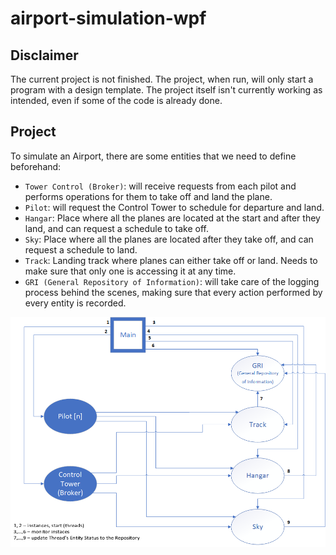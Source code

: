 # airport-simulation-wpf

## Disclaimer

The current project is not finished. The project, when run, will only start a program with a design template.
The project itself isn't currently working as intended, even if some of the code is already done.

## Project

To simulate an Airport, there are some entities that we need to define beforehand:
- `Tower Control (Broker)`: will receive requests from each pilot and performs operations for them to take off and land the plane.
- `Pilot`: will request the Control Tower to schedule for departure and land.
- `Hangar`: Place where all the planes are located at the start and after they land, and can request a schedule to take off.
- `Sky`: Place where all the planes are located after they take off, and can request a schedule to land.
- `Track`: Landing track where planes can either take off or land. Needs to make sure that only one is accessing it at any time.
- `GRI (General Repository of Information)`: will take care of the logging process behind the scenes, making sure that every action performed by every entity is recorded.

![The Diagram is as follows](https://raw.githubusercontent.com/raimas1996/airport-simulation-wpf/main/AirportDiagram.png)
